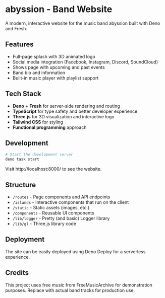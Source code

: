 # abyssion - Band Website

A modern, interactive website for the music band abyssion built with Deno and Fresh.

## Features

- Full-page splash with 3D animated logo
- Social media integration (Facebook, Instagram, Discord, SoundCloud)
- Shows page with upcoming and past events
- Band bio and information
- Built-in music player with playlist support

## Tech Stack

- **Deno** + **Fresh** for server-side rendering and routing
- **TypeScript** for type safety and better developer experience
- **Three.js** for 3D visualization and interactive logo
- **Tailwind CSS** for styling
- **Functional programming** approach

## Development

```bash
# Start the development server
deno task start
```

Visit http://localhost:8000/ to see the website.

## Structure

- `/routes` - Page components and API endpoints
- `/islands` - Interactive components that run on the client
- `/static` - Static assets (images, etc.)
- `/components` - Reusable UI components
- `/lib/logger` - Pretty (and basic) Logger library
- `/lib/gl` - Three.js library code

## Deployment

The site can be easily deployed using Deno Deploy for a serverless experience.

## Credits

This project uses free music from FreeMusicArchive for demonstration purposes. 
Replace with actual band tracks for production use.
